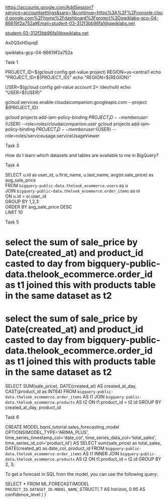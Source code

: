 
https://accounts.google.com/AddSession?service=accountsettings&sarp=1&continue=https%3A%2F%2Fconsole.cloud.google.com%2Fhome%2Fdashboard%3Fproject%3Dqwiklabs-gcp-04-86619f2a752a#Email=student-03-312f3bb96fa1@qwiklabs.net

student-03-312f3bb96fa1@qwiklabs.net

Ax0Q3xH0qvqE

qwiklabs-gcp-04-86619f2a752a

Task 1

PROJECT_ID=$(gcloud config get-value project)
REGION=us-central1
echo "PROJECT_ID=${PROJECT_ID}"
echo "REGION=${REGION}"


USER=$(gcloud config get-value account 2> /dev/null)
echo "USER=${USER}"

gcloud services enable cloudaicompanion.googleapis.com --project ${PROJECT_ID}

gcloud projects add-iam-policy-binding ${PROJECT_ID} --member user:${USER} --role=roles/cloudaicompanion.user
gcloud projects add-iam-policy-binding ${PROJECT_ID} --member user:${USER} --role=roles/serviceusage.serviceUsageViewer


Task 3

How do I learn which datasets and tables are available to me in BigQuery?

Task 4 

SELECT u.id as user_id, u.first_name, u.last_name, avg(oi.sale_price) as avg_sale_price   
FROM `bigquery-public-data.thelook_ecommerce.users` as u   
JOIN `bigquery-public-data.thelook_ecommerce.order_items` as oi   
ON u.id = oi.user_id   
GROUP BY 1,2,3   
ORDER BY avg_sale_price DESC   
LIMIT 10

Task 5 

# select the sum of sale_price by Date(created_at) and product_id casted to day from bigquery-public-data.thelook_ecommerce.order_id as t1 joined this with products table in the same dataset as t2

# select the sum of sale_price by Date(created_at) and product_id casted to day from bigquery-public-data.thelook_ecommerce.order_id as t1 joined this with products table in the same dataset as t2
SELECT
  SUM(sale_price),
  DATE(created_at) AS created_at_day,
  CAST(product_id as INT64)
FROM
  `bigquery-public-data.thelook_ecommerce.order_items` AS t1
JOIN
  `bigquery-public-data.thelook_ecommerce.products` AS t2 ON t1.product_id = t2.id
GROUP BY
  created_at_day,
  product_id

Task 6 

CREATE MODEL bqml_tutorial.sales_forecasting_model
OPTIONS(MODEL_TYPE='ARIMA_PLUS',
time_series_timestamp_col='date_col',
time_series_data_col='total_sales',
time_series_id_col='product_id') AS
SELECT sum(sale_price) as total_sales,
DATE(created_at) as date_col,
product_id
FROM `bigquery-public-data.thelook_ecommerce.order_items`
AS t1
INNER JOIN `bigquery-public-data.thelook_ecommerce.products`
AS t2
ON t1.product_id = t2.id
GROUP BY 2, 3;

To get a forecast in SQL from the model, you can use the following query:

SELECT
*
FROM
  ML.FORECAST(MODEL `PROJECT_ID.DATASET_ID.MODEL_NAME`,
STRUCT(
      7 AS horizon,
      0.95 AS confidence_level
)
)


  

